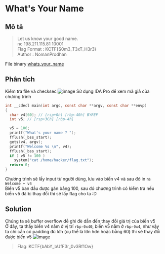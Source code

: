 # What's Your Name
## Mô tả
> Let us know your good name.             
> nc 198.211.115.81 10001           
> Flag Format : KCTF{S0m3_T3xT_H3r3}               
> Author : NomanProdhan

File binary [whats_your_name](https://github.com/Butterflies4/KnightCTF2022/edit/main/PWN/What's%20Your%20Name/whats_your_name)
## Phân tích
Kiểm tra file và checksec
![image](https://user-images.githubusercontent.com/62021009/150630898-a1e55629-c759-48a6-b30f-9937daec832b.png)
Sử dụng IDA Pro để xem mã giả của chương trình    
```c
int __cdecl main(int argc, const char **argv, const char **envp)
{
  char v4[60]; // [rsp+0h] [rbp-40h] BYREF
  int v5; // [rsp+3Ch] [rbp-4h]

  v5 = 100;
  printf("What's your name ? ");
  fflush(_bss_start);
  gets(v4, argv);
  printf("Welcome %s \n", v4);
  fflush(_bss_start);
  if ( v5 != 100 )
    system("cat /home/hacker/flag.txt");
  return 0;
}
```
Chương trình sẽ lấy input từ người dùng, lưu vào biến v4 và sau đó in ra `Welcome + v4`      
Biến v5 ban đầu được gán bằng 100, sau đó chương trình có kiểm tra nếu biến v5 đã bị thay đổi thì sẽ lấy flag cho ta :D
## Solution
Chúng ta sẽ buffer overflow để ghi đè dẫn đến thay đổi giá trị của biến v5          
Ở đây, ta thấy biến v4 nằm ở vị trí `rbp-0x40`, biến v5 nằm ở `rbp-0x4`, như vậy ta chỉ cần có padding đủ lớn (cụ thể là lớn hơn hoặc bằng 60) thì sẽ thay đổi được biến v5
![image](https://user-images.githubusercontent.com/62021009/150631091-492c09ad-7bbb-466b-ae11-464b9be132e9.png)     
> Flag: KCTF{bAbY_bUfF3r_0v3Rf1Ow}
